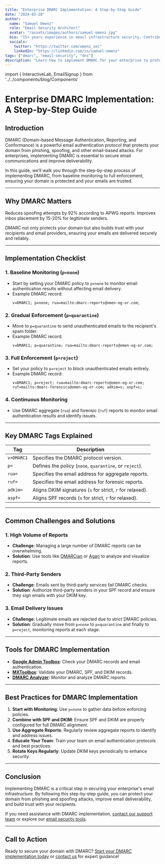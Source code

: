 ```yaml
---
title: "Enterprise DMARC Implementation: A Step-by-Step Guide"
date: "2024-03-28"
author:
  name: "Samuel Omenz"
  role: "Email Security Architect"
  avatar: "/assets/images/authors/samuel-omenz.jpg"
  bio: "15+ years experience in email infrastructure security. Contributor to IETF RFC 7489 (DMARC)."
  socials:
    twitter: "https://twitter.com/omenz_sec"
    linkedIn: "https://linkedin.com/in/samuel-omenz"
tags: ["dmarc", "email-security", "dns"]
description: "Learn how to implement DMARC for your enterprise to protect against phishing, improve email deliverability, and secure your domain."
---
```


import { InteractiveLab, EmailSignup } from '../../components/blog/Components'

# Enterprise DMARC Implementation: A Step-by-Step Guide

## Introduction
DMARC (Domain-based Message Authentication, Reporting, and Conformance) is a powerful email authentication protocol that protects your domain from phishing, spoofing, and other email-based attacks. For enterprises, implementing DMARC is essential to secure email communications and improve deliverability.

In this guide, we’ll walk you through the step-by-step process of implementing DMARC, from baseline monitoring to full enforcement, ensuring your domain is protected and your emails are trusted.

---

## Why DMARC Matters

<CardGroup cols={2}>
  <Card icon="shield-check" title="Phishing Protection">
    Reduces spoofing attempts by 92% according to APWG reports.
  </Card>
  <Card icon="chart-line" title="Delivery Rates">
    Improves inbox placement by 15-20% for legitimate senders.
  </Card>
</CardGroup>

DMARC not only protects your domain but also builds trust with your recipients and email providers, ensuring your emails are delivered securely and reliably.

---

## Implementation Checklist

### 1. **Baseline Monitoring (`p=none`)**
   - Start by setting your DMARC policy to `p=none` to monitor email authentication results without affecting email delivery.
   - Example DMARC record:
     ```dns
     v=DMARC1; p=none; rua=mailto:dmarc-reports@omen-og-or.com;
     ```

### 2. **Gradual Enforcement (`p=quarantine`)**
   - Move to `p=quarantine` to send unauthenticated emails to the recipient's spam folder.
   - Example DMARC record:
     ```dns
     v=DMARC1; p=quarantine; rua=mailto:dmarc-reports@omen-og-or.com;
     ```

### 3. **Full Enforcement (`p=reject`)**
   - Set your policy to `p=reject` to block unauthenticated emails entirely.
   - Example DMARC record:
     ```dns
     v=DMARC1; p=reject; rua=mailto:dmarc-reports@omen-og-or.com;
     ruf=mailto:dmarc-forensics@omen-og-or.com; adkim=s; aspf=s;
     ```

### 4. **Continuous Monitoring**
   - Use DMARC aggregate (`rua`) and forensic (`ruf`) reports to monitor email authentication results and identify issues.

---

## Key DMARC Tags Explained

| **Tag**       | **Description**                                                                 |
|---------------|---------------------------------------------------------------------------------|
| `v=DMARC1`    | Specifies the DMARC protocol version.                                           |
| `p=`          | Defines the policy (`none`, `quarantine`, or `reject`).                         |
| `rua=`        | Specifies the email address for aggregate reports.                              |
| `ruf=`        | Specifies the email address for forensic reports.                               |
| `adkim=`      | Aligns DKIM signatures (`s` for strict, `r` for relaxed).                       |
| `aspf=`       | Aligns SPF records (`s` for strict, `r` for relaxed).                          |

---

## Common Challenges and Solutions

### 1. **High Volume of Reports**
   - **Challenge**: Managing a large number of DMARC reports can be overwhelming.
   - **Solution**: Use tools like [DMARCian](https://dmarcian.com) or [Agari](https://www.agari.com) to analyze and visualize reports.

### 2. **Third-Party Senders**
   - **Challenge**: Emails sent by third-party services fail DMARC checks.
   - **Solution**: Authorize third-party senders in your SPF record and ensure they sign emails with your DKIM key.

### 3. **Email Delivery Issues**
   - **Challenge**: Legitimate emails are rejected due to strict DMARC policies.
   - **Solution**: Gradually move from `p=none` to `p=quarantine` and finally to `p=reject`, monitoring reports at each stage.

---

## Tools for DMARC Implementation

- **[Google Admin Toolbox](https://toolbox.googleapps.com)**: Check your DMARC records and email authentication.
- **[MXToolbox](https://mxtoolbox.com)**: Validate your DMARC, SPF, and DKIM records.
- **[DMARC Analyzer](https://dmarcian.com)**: Monitor and analyze DMARC reports.

---

## Best Practices for DMARC Implementation

1. **Start with Monitoring**: Use `p=none` to gather data before enforcing policies.
2. **Combine with SPF and DKIM**: Ensure SPF and DKIM are properly configured for full DMARC alignment.
3. **Use Aggregate Reports**: Regularly review aggregate reports to identify and address issues.
4. **Educate Your Team**: Train your team on email authentication protocols and best practices.
5. **Rotate Keys Regularly**: Update DKIM keys periodically to enhance security.

---

## Conclusion
Implementing DMARC is a critical step in securing your enterprise's email infrastructure. By following this step-by-step guide, you can protect your domain from phishing and spoofing attacks, improve email deliverability, and build trust with your recipients.

If you need assistance with DMARC implementation, [contact our support team](mailto:support@yourdomain.com) or explore our [email security tools](https://yourdomain.com/tools/dmarc).

---

## Call to Action
Ready to secure your domain with DMARC? [Start your DMARC implementation today](https://yourdomain.com/tools/dmarc) or [contact us](mailto:support@yourdomain.com) for expert guidance!